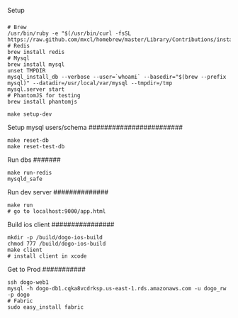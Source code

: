 Setup
#####

	# Brew
	/usr/bin/ruby -e "$(/usr/bin/curl -fsSL https://raw.github.com/mxcl/homebrew/master/Library/Contributions/install_homebrew.rb)"
	# Redis
	brew install redis
	# Mysql
	brew install mysql
	unset TMPDIR
	mysql_install_db --verbose --user=`whoami` --basedir="$(brew --prefix mysql)" --datadir=/usr/local/var/mysql --tmpdir=/tmp
	mysql.server start
	# PhantomJS for testing
	brew install phantomjs
	
	make setup-dev

Setup mysql users/schema
########################

	make reset-db
	make reset-test-db

Run dbs
#######

	make run-redis
	mysqld_safe

Run dev server
##############

	make run
	# go to localhost:9000/app.html

Build ios client
################

	mkdir -p /build/dogo-ios-build
	chmod 777 /build/dogo-ios-build
	make client
	# install client in xcode

Get to Prod
###########

	ssh dogo-web1
	mysql -h dogo-db1.cqka8vcdrksp.us-east-1.rds.amazonaws.com -u dogo_rw -p dogo
	# Fabric
	sudo easy_install fabric
	